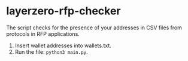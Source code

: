 # layerzero-rfp-checker

The script checks for the presence of your addresses in CSV files from protocols in RFP applications.

1. Insert wallet addresses into wallets.txt.
2. Run the file: `python3 main.py`.
